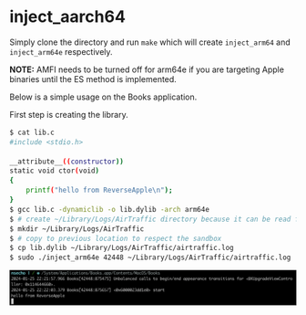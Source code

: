 # inject_aarch64

Simply clone the directory and run `make` which will create `inject_arm64` and `inject_arm64e` respectively.

__NOTE:__ AMFI needs to be turned off for arm64e if you are targeting Apple binaries until the ES method is implemented.

Below is a simple usage on the Books application.

First step is creating the library.

```bash
$ cat lib.c
#include <stdio.h>

__attribute__((constructor))
static void ctor(void)
{
    printf("hello from ReverseApple\n");
}
$ gcc lib.c -dynamiclib -o lib.dylib -arch arm64e
$ # create ~/Library/Logs/AirTraffic directory because it can be read from sandbox
$ mkdir ~/Library/Logs/AirTraffic
$ # copy to previous location to respect the sandbox
$ cp lib.dylib ~/Library/Logs/AirTraffic/airtraffic.log
$ sudo ./inject_arm64e 42448 ~/Library/Logs/AirTraffic/airtraffic.log
```

![Running against Books](running.png)
